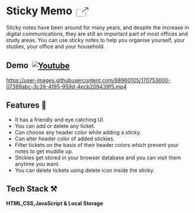 # Sticky Memo <a href="https://stickymemo.netlify.app/" target="_blank"><img align="center" src="./Img-Icons/icons8-external-link-64.png" alt="live link" height="30" width="40" /></a>

Sticky notes have been around for many years, and despite the increase in digital communications, they are still an important part of most offices and study areas. You can use sticky notes to help you organise yourself, your studies, your office and your household.

## Demo &nbsp;<a href="https://youtu.be/ckkf7m72e_Q" target="_blank"><img align="center" src="https://raw.githubusercontent.com/rahuldkjain/github-profile-readme-generator/master/src/images/icons/Social/youtube.svg" alt="Youtube" height="30" width="40" /></a>

https://user-images.githubusercontent.com/88960105/170753600-07389abc-3c39-4f95-959d-4ecb209439f5.mp4


## Features 📝

- It has a friendly and eye catching UI.
- You can add or delete any ticket.
- Can choose any header color while adding a sticky.
- Can alter header color of added stickies.
- Filter tickets on the basis of their header colors which prevent your notes to get muddle up.
- Stickies get stored in your browser database and you can visit them anytime you want.
- You can delete tickets using delete icon inside the sticky.

## Tech Stack ⚒

**HTML,CSS,JavaScript & Local Storage**


